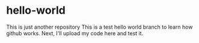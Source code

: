 # hello-world
This is just another repository
This is a test hello world branch to learn how github works. 
Next, I'll upload my code here and test it.
